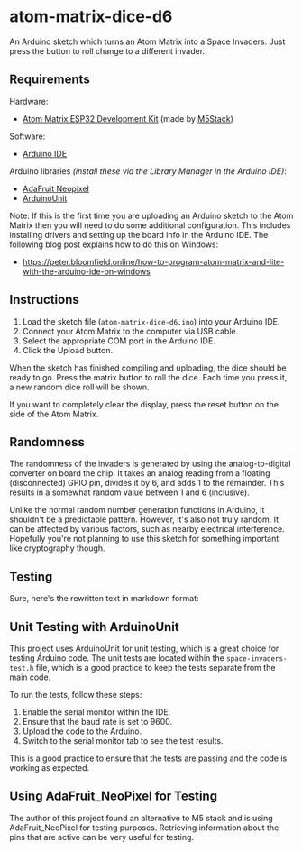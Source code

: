 # atom-matrix-dice-d6
An Arduino sketch which turns an Atom Matrix into a Space Invaders.
Just press the button to roll change to a different invader.

## Requirements
Hardware:

* [Atom Matrix ESP32 Development Kit](https://shop.m5stack.com/collections/m5-atom/products/atom-matrix-esp32-development-kit) (made by [M5Stack](https://m5stack.com))

Software:

* [Arduino IDE](https://www.arduino.cc/en/software)

Arduino libraries *(install these via the Library Manager in the Arduino IDE)*:

* [AdaFruit Neopixel](https://learn.adafruit.com/adafruit-neopixel-uberguide)
* [ArduinoUnit](https://github.com/mmurdoch/arduinounit)

Note: If this is the first time you are uploading an Arduino sketch to the Atom Matrix then you will
need to do some additional configuration. This includes installing drivers and setting up the board
info in the Arduino IDE. The following blog post explains how to do this on Windows:

* https://peter.bloomfield.online/how-to-program-atom-matrix-and-lite-with-the-arduino-ide-on-windows

## Instructions
1. Load the sketch file (`atom-matrix-dice-d6.ino`) into your Arduino IDE.
2. Connect your Atom Matrix to the computer via USB cable.
3. Select the appropriate COM port in the Arduino IDE.
4. Click the Upload button.

When the sketch has finished compiling and uploading, the dice should be ready to go. Press the
matrix button to roll the dice. Each time you press it, a new random dice roll will be shown.

If you want to completely clear the display, press the reset button on the side of the Atom Matrix.

## Randomness
The randomness of the invaders is generated by using the analog-to-digital converter on board the chip. It
takes an analog reading from a floating (disconnected) GPIO pin, divides it by 6, and adds 1 to the
remainder. This results in a somewhat random value between 1 and 6 (inclusive).

Unlike the normal random number generation functions in Arduino, it shouldn't be a predictable
pattern. However, it's also not truly random. It can be affected by various factors, such as nearby
electrical interference. Hopefully you're not planning to use this sketch for something important
like cryptography though.

## Testing

Sure, here's the rewritten text in markdown format:

## Unit Testing with ArduinoUnit

This project uses ArduinoUnit for unit testing, which is a great choice for testing Arduino code. 
The unit tests are located within the `space-invaders-test.h` file, which is a good practice to keep the tests separate from the main code.

To run the tests, follow these steps:

1. Enable the serial monitor within the IDE.
2. Ensure that the baud rate is set to 9600.
3. Upload the code to the Arduino.
4. Switch to the serial monitor tab to see the test results.

This is a good practice to ensure that the tests are passing and the code is working as expected.

## Using AdaFruit_NeoPixel for Testing

The author of this project found an alternative to M5 stack and is using AdaFruit_NeoPixel for testing purposes. 
Retrieving information about the pins that are active can be very useful for testing.

